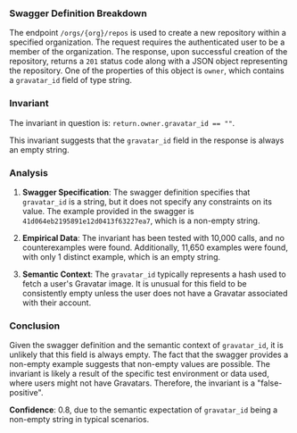 ### Swagger Definition Breakdown

The endpoint `/orgs/{org}/repos` is used to create a new repository within a specified organization. The request requires the authenticated user to be a member of the organization. The response, upon successful creation of the repository, returns a `201` status code along with a JSON object representing the repository. One of the properties of this object is `owner`, which contains a `gravatar_id` field of type string.

### Invariant

The invariant in question is: `return.owner.gravatar_id == ""`.

This invariant suggests that the `gravatar_id` field in the response is always an empty string.

### Analysis

1. **Swagger Specification**: The swagger definition specifies that `gravatar_id` is a string, but it does not specify any constraints on its value. The example provided in the swagger is `41d064eb2195891e12d0413f63227ea7`, which is a non-empty string.

2. **Empirical Data**: The invariant has been tested with 10,000 calls, and no counterexamples were found. Additionally, 11,650 examples were found, with only 1 distinct example, which is an empty string.

3. **Semantic Context**: The `gravatar_id` typically represents a hash used to fetch a user's Gravatar image. It is unusual for this field to be consistently empty unless the user does not have a Gravatar associated with their account.

### Conclusion

Given the swagger definition and the semantic context of `gravatar_id`, it is unlikely that this field is always empty. The fact that the swagger provides a non-empty example suggests that non-empty values are possible. The invariant is likely a result of the specific test environment or data used, where users might not have Gravatars. Therefore, the invariant is a "false-positive".

**Confidence**: 0.8, due to the semantic expectation of `gravatar_id` being a non-empty string in typical scenarios.
